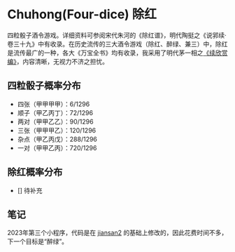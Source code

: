 # Chuhong(Four-dice) 除红

四粒骰子酒令游戏。详细资料可参阅宋代朱河的《除红谱》，明代陶挺之《说郛续·卷三十九》中有收录。在历史流传的三大酒令游戏（除红、醉绿、兼三）中，除红是流传最广的一种，各大《万宝全书》均有收录，我采用了明代茅一相之[《续欣赏编》](https://www.shuge.org/view/xin_shang_bian/)，内容清晰，无视力不济之担忧。

## 四粒骰子概率分布

- 四张（甲甲甲甲）：6/1296
- 顺子（甲乙丙丁）：72/1296
- 两对（甲甲乙乙）：90/1296
- 三张（甲甲甲乙）：120/1296
- 杂点（甲乙丙戊）：288/1296
- 一对（甲甲乙丙）：720/1296

## 除红概率分布

- [] 待补充

## 笔记

2023年第三个小程序，代码是在 [jiansan2](https://github.com/liulitchi/jiansan2) 的基础上修改的，因此花费时间不多，下一个目标是“醉绿”。
